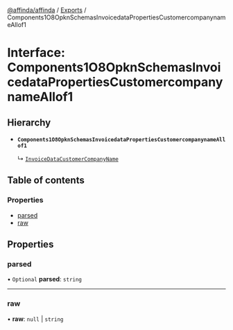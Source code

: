 [@affinda/affinda](../README.md) / [Exports](../modules.md) / Components1O8OpknSchemasInvoicedataPropertiesCustomercompanynameAllof1

# Interface: Components1O8OpknSchemasInvoicedataPropertiesCustomercompanynameAllof1

## Hierarchy

- **`Components1O8OpknSchemasInvoicedataPropertiesCustomercompanynameAllof1`**

  ↳ [`InvoiceDataCustomerCompanyName`](InvoiceDataCustomerCompanyName.md)

## Table of contents

### Properties

- [parsed](Components1O8OpknSchemasInvoicedataPropertiesCustomercompanynameAllof1.md#parsed)
- [raw](Components1O8OpknSchemasInvoicedataPropertiesCustomercompanynameAllof1.md#raw)

## Properties

### parsed

• `Optional` **parsed**: `string`

___

### raw

• **raw**: ``null`` \| `string`
